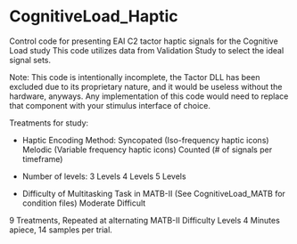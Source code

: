 # CognitiveLoad_Haptic
Control code for presenting EAI C2 tactor haptic signals for the Cognitive Load study
This code utilizes data from Validation Study to select the ideal signal sets.

Note: This code is intentionally incomplete, the Tactor DLL has been excluded due to its proprietary nature, and it would be useless without the hardware, anyways.
Any implementation of this code would need to replace that component with your stimulus interface of choice.

Treatments for study:
  - Haptic Encoding Method:
      Syncopated (Iso-frequency haptic icons)
      Melodic (Variable frequency haptic icons)
      Counted (# of signals per timeframe)
      
  - Number of levels:
      3 Levels
      4 Levels
      5 Levels
  
  - Difficulty of Multitasking Task in MATB-II (See CognitiveLoad_MATB for condition files)
      Moderate
      Difficult

9 Treatments, Repeated at alternating MATB-II Difficulty Levels
4 Minutes apiece, 14 samples per trial.
